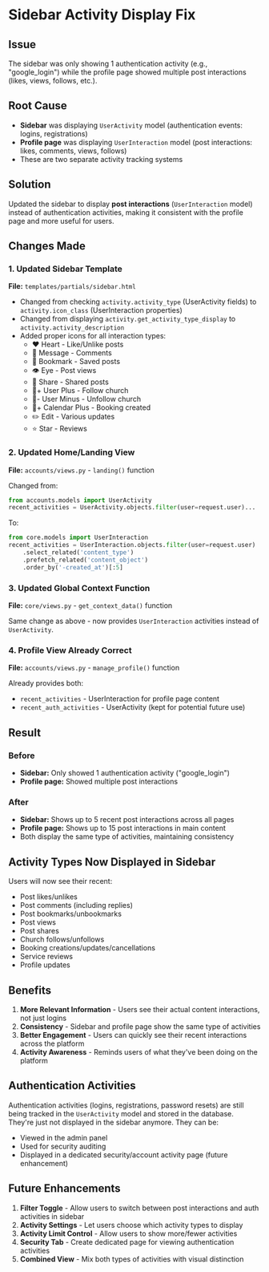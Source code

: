 # Sidebar Activity Display Fix

## Issue
The sidebar was only showing 1 authentication activity (e.g., "google_login") while the profile page showed multiple post interactions (likes, views, follows, etc.).

## Root Cause
- **Sidebar** was displaying `UserActivity` model (authentication events: logins, registrations)
- **Profile page** was displaying `UserInteraction` model (post interactions: likes, comments, views, follows)
- These are two separate activity tracking systems

## Solution
Updated the sidebar to display **post interactions** (`UserInteraction` model) instead of authentication activities, making it consistent with the profile page and more useful for users.

## Changes Made

### 1. Updated Sidebar Template
**File:** `templates/partials/sidebar.html`

- Changed from checking `activity.activity_type` (UserActivity fields) to `activity.icon_class` (UserInteraction properties)
- Changed from displaying `activity.get_activity_type_display` to `activity.activity_description`
- Added proper icons for all interaction types:
  - ❤️ Heart - Like/Unlike posts
  - 💬 Message - Comments
  - 🔖 Bookmark - Saved posts
  - 👁️ Eye - Post views
  - 🔗 Share - Shared posts
  - 👤+ User Plus - Follow church
  - 👤- User Minus - Unfollow church
  - 📅+ Calendar Plus - Booking created
  - ✏️ Edit - Various updates
  - ⭐ Star - Reviews

### 2. Updated Home/Landing View
**File:** `accounts/views.py` - `landing()` function

Changed from:
```python
from accounts.models import UserActivity
recent_activities = UserActivity.objects.filter(user=request.user)...
```

To:
```python
from core.models import UserInteraction
recent_activities = UserInteraction.objects.filter(user=request.user)
    .select_related('content_type')
    .prefetch_related('content_object')
    .order_by('-created_at')[:5]
```

### 3. Updated Global Context Function
**File:** `core/views.py` - `get_context_data()` function

Same change as above - now provides `UserInteraction` activities instead of `UserActivity`.

### 4. Profile View Already Correct
**File:** `accounts/views.py` - `manage_profile()` function

Already provides both:
- `recent_activities` - UserInteraction for profile page content
- `recent_auth_activities` - UserActivity (kept for potential future use)

## Result

### Before
- **Sidebar:** Only showed 1 authentication activity ("google_login")
- **Profile page:** Showed multiple post interactions

### After
- **Sidebar:** Shows up to 5 recent post interactions across all pages
- **Profile page:** Shows up to 15 post interactions in main content
- Both display the same type of activities, maintaining consistency

## Activity Types Now Displayed in Sidebar

Users will now see their recent:
- Post likes/unlikes
- Post comments (including replies)
- Post bookmarks/unbookmarks
- Post views
- Post shares
- Church follows/unfollows
- Booking creations/updates/cancellations
- Service reviews
- Profile updates

## Benefits

1. **More Relevant Information** - Users see their actual content interactions, not just logins
2. **Consistency** - Sidebar and profile page show the same type of activities
3. **Better Engagement** - Users can quickly see their recent interactions across the platform
4. **Activity Awareness** - Reminds users of what they've been doing on the platform

## Authentication Activities

Authentication activities (logins, registrations, password resets) are still being tracked in the `UserActivity` model and stored in the database. They're just not displayed in the sidebar anymore. They can be:
- Viewed in the admin panel
- Used for security auditing
- Displayed in a dedicated security/account activity page (future enhancement)

## Future Enhancements

1. **Filter Toggle** - Allow users to switch between post interactions and auth activities in sidebar
2. **Activity Settings** - Let users choose which activity types to display
3. **Activity Limit Control** - Allow users to show more/fewer activities
4. **Security Tab** - Create dedicated page for viewing authentication activities
5. **Combined View** - Mix both types of activities with visual distinction
